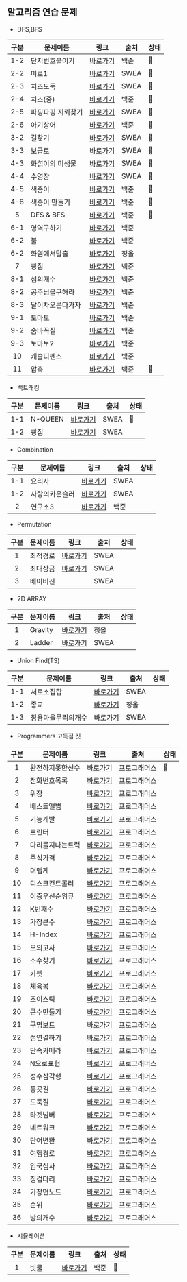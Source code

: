## 알고리즘 연습 문제

* DFS,BFS

| 구분 | 문제이름 | 링크 | 출처 | 상태 |
|:--:|---|---|---|---|
|1-2| 단지번호붙이기 | [바로가기](https://www.acmicpc.net/problem/2667 "link") | 백준 | 🏁 |
|2-2| 미로1 | [바로가기](https://swexpertacademy.com/main/code/problem/problemDetail.do?contestProbId=AV14vXUqAGMCFAYD&categoryId=AV14vXUqAGMCFAYD&categoryType=CODE&&& "link") | SWEA | 🏁 |
|2-3| 치즈도둑 | [바로가기](https://swexpertacademy.com/main/code/problem/problemDetail.do?contestProbId=AWrDOdQqRCUDFARG&categoryId=AWrDOdQqRCUDFARG&categoryType=CODE "link") | SWEA | 🏁 |
|2-4| 치즈(중) | [바로가기](https://www.acmicpc.net/problem/2636 "link") | 백준 | 🏁 |
|2-5| 파핑파핑 지뢰찾기 | [바로가기](https://swexpertacademy.com/main/code/problem/problemDetail.do?contestProbId=AV5LwsHaD1MDFAXc&categoryId=AV5LwsHaD1MDFAXc&categoryType=CODE "link") | SWEA | 🏁 |
|2-6| 아기상어 | [바로가기](https://www.acmicpc.net/problem/16236 "link") | 백준 | 🏁 |
|3-2| 길찾기 | [바로가기](https://swexpertacademy.com/main/code/problem/problemDetail.do?contestProbId=AV14geLqABQCFAYD&categoryId=AV14geLqABQCFAYD&categoryType=CODE "link") | SWEA | 🏁 |
|3-3| 보급로 | [바로가기](https://swexpertacademy.com/main/code/problem/problemDetail.do?contestProbId=AV15QRX6APsCFAYD&categoryId=AV15QRX6APsCFAYD&categoryType=CODE "link") | SWEA | 🏁 |
|4-3| 화섭이의 미생물 | [바로가기](https://swexpertacademy.com/main/code/problem/problemDetail.do?contestProbId=AWksRe4KARQDFAVE&categoryId=AWksRe4KARQDFAVE&categoryType=CODE "link") | SWEA | 🏁 |
|4-4| 수영장 | [바로가기](https://swexpertacademy.com/main/code/problem/problemDetail.do?contestProbId=AV5PpFQaAQMDFAUq&categoryId=AV5PpFQaAQMDFAUq&categoryType=CODE "link") | SWEA | 🏁 |
|4-5| 색종이 | [바로가기](https://www.acmicpc.net/problem/2563 "link") | 백준 | 🏁 |
|4-6| 색종이 만들기 | [바로가기](https://www.acmicpc.net/problem/2630 "link") | 백준 | 🏁 |
|5| DFS & BFS | [바로가기](https://www.acmicpc.net/problem/1260 "link") | 백준 | 🏁 |
|6-1| 영역구하기 | [바로가기](https://www.acmicpc.net/problem/2583 "link") | 백준 |   |
|6-2| 불 | [바로가기](https://www.acmicpc.net/problem/4179 "link") | 백준 |   |
|6-2| 화염에서탈출 | [바로가기](http://www.jungol.co.kr/bbs/board.php?bo_table=pbank&wr_id=362&sca=99&sfl=wr_subject&stx=%ED%99%94%EC%97%BC%EC%97%90%EC%84%9C "link") | 정올 | |
|7| 빵집 | [바로가기](https://www.acmicpc.net/problem/3109 "link") | 백준 |   |
|8-1| 섬의개수 | [바로가기](https://www.acmicpc.net/problem/4963 "link") | 백준 |   |
|8-2| 공주님을구해라 | [바로가기](https://www.acmicpc.net/problem/17836 "link") | 백준 |   |
|8-3| 달이차오른다가자 | [바로가기](https://www.acmicpc.net/problem/1194 "link") | 백준 | |
|9-1| 토마토 | [바로가기](https://www.acmicpc.net/problem/7576 "link") | 백준 |   |
|9-2| 숨바꼭질 | [바로가기](https://www.acmicpc.net/problem/1697 "link") | 백준 |   |
|9-3| 토마토2 | [바로가기](https://www.acmicpc.net/problem/7569 "link") | 백준 | |
|10| 캐슬디펜스 | [바로가기](https://www.acmicpc.net/problem/17135 "link") | 백준 |   |
|11| 압축 | [바로가기](https://www.acmicpc.net/problem/1662 "link") | 백준 | 🏁 |

* 백트래킹

| 구분 | 문제이름 | 링크 | 출처 | 상태 |
|:--:|---|---|---|---|
|1-1| N-QUEEN | [바로가기](https://www.acmicpc.net/problem/9663 "link") | SWEA | 🏁 |
|1-2| 빵집 | [바로가기](https://www.acmicpc.net/problem/3109 "link") | SWEA | |


* Combination

| 구분 | 문제이름 | 링크 | 출처 | 상태 |
|:--:|---|---|---|---|
|1-1| 요리사 | [바로가기](https://swexpertacademy.com/main/code/problem/problemDetail.do?contestProbId=AWIeUtVakTMDFAVH&categoryId=AWIeUtVakTMDFAVH&categoryType=CODE "link") | SWEA |   |
|1-2| 사랑의카운슬러 | [바로가기](https://swexpertacademy.com/main/code/problem/problemDetail.do?contestProbId=AV2b_WPaAEIBBASw&categoryId=AV2b_WPaAEIBBASw&categoryType=CODE "link") | SWEA | |
|2| 연구소3 | [바로가기](https://swexpertacademy.com/main/code/problem/problemDetail.do?contestProbId=AV2b_WPaAEIBBASw&categoryId=AV2b_WPaAEIBBASw&categoryType=CODE "link") | 백준 | |

* Permutation

| 구분 | 문제이름 | 링크 | 출처 | 상태 |
|:--:|---|---|---|---|
|1| 최적경로 | [바로가기](https://swexpertacademy.com/main/code/problem/problemDetail.do?contestProbId=AV15OZ4qAPICFAYD "link") | SWEA |   |
|2| 최대상금 | [바로가기](https://swexpertacademy.com/main/code/problem/problemDetail.do?contestProbId=AV15Khn6AN0CFAYD&categoryId=AV15Khn6AN0CFAYD&categoryType=CODE "link") | SWEA |  |
|3| 베이비진 | | SWEA |  |

* 2D ARRAY

| 구분 | 문제이름 | 링크 | 출처 | 상태 |
|:--:|---|---|---|---|
|1| Gravity | [바로가기](http://www.jungol.co.kr/bbs/board.php?bo_table=pbank&wr_id=1984&sca=99&sfl=wr_subject&stx=Gravity "link") | 정올 |  |
|2| Ladder | [바로가기](https://swexpertacademy.com/main/code/problem/problemDetail.do?contestProbId=AV14ABYKADACFAYh&categoryId=AV14ABYKADACFAYh&categoryType=CODE&&& "link") | SWEA |   |

* Union Find(TS)

| 구분 | 문제이름 | 링크 | 출처 | 상태 |
|:--:|---|---|---|---|
|1-1| 서로소집합 | [바로가기](https://swexpertacademy.com/main/code/problem/problemDetail.do?contestProbId=AWBJKA6qr2oDFAWr&categoryId=AWBJKA6qr2oDFAWr&categoryType=CODE "link") | SWEA |   |
|1-2| 종교 | [바로가기](http://www.jungol.co.kr/bbs/board.php?bo_table=pbank&wr_id=1136&sca=99&sfl=wr_subject&stx=%EC%A2%85%EA%B5%90 "link") | 정올 |   |
|1-3| 창용마을무리의개수 | [바로가기](https://swexpertacademy.com/main/code/problem/problemDetail.do?contestProbId=AWngfZVa9XwDFAQU "link") | SWEA |   |

* Programmers 고득점 킷

| 구분 | 문제이름 | 링크 | 출처 | 상태 |
|:--:|---|---|---|---|
|1| 완전하지못한선수 | [바로가기](https://programmers.co.kr/learn/courses/30/lessons/42576 "link") | 프로그래머스 | 🏁 |
|2| 전화번호목록 | [바로가기](https://programmers.co.kr/learn/courses/30/lessons/42577 "link") | 프로그래머스 |   |
|3| 위장 | [바로가기](https://programmers.co.kr/learn/courses/30/lessons/42578 "link") | 프로그래머스 |   |
|4| 베스트앨범 | [바로가기](https://programmers.co.kr/learn/courses/30/lessons/42579 "link") | 프로그래머스 |   |
|5| 기능개발 | [바로가기](https://programmers.co.kr/learn/courses/30/lessons/42586 "link") | 프로그래머스 |   |
|6| 프린터 | [바로가기](https://programmers.co.kr/learn/courses/30/lessons/42587 "link") | 프로그래머스 |   |
|7| 다리를지나는트럭 | [바로가기](https://programmers.co.kr/learn/courses/30/lessons/42583 "link") | 프로그래머스 |   |
|8| 주식가격 | [바로가기](https://programmers.co.kr/learn/courses/30/lessons/42584 "link") | 프로그래머스 |   |
|9| 더맵게 | [바로가기](https://programmers.co.kr/learn/courses/30/lessons/42626 "link") | 프로그래머스 |   |
|10| 디스크컨트롤러 | [바로가기](https://programmers.co.kr/learn/courses/30/lessons/42627 "link") | 프로그래머스 |   |
|11| 이중우선순위큐 | [바로가기](https://programmers.co.kr/learn/courses/30/lessons/42628 "link") | 프로그래머스 |   |
|12| K번째수 | [바로가기](https://programmers.co.kr/learn/courses/30/lessons/42748 "link") | 프로그래머스 |   |
|13| 가장큰수 | [바로가기](https://programmers.co.kr/learn/courses/30/lessons/42746 "link") | 프로그래머스 |   |
|14| H-Index | [바로가기](https://programmers.co.kr/learn/courses/30/lessons/42747 "link") | 프로그래머스 |   |
|15| 모의고사 | [바로가기](https://programmers.co.kr/learn/courses/30/lessons/42840 "link") | 프로그래머스 |   |
|16| 소수찾기 | [바로가기](https://programmers.co.kr/learn/courses/30/lessons/42839 "link") | 프로그래머스 |   |
|17| 카펫 | [바로가기](https://programmers.co.kr/learn/courses/30/lessons/42842 "link") | 프로그래머스 |   |
|18| 체육복 | [바로가기](https://programmers.co.kr/learn/courses/30/lessons/42862 "link") | 프로그래머스 |   |
|19| 조이스틱 | [바로가기](https://programmers.co.kr/learn/courses/30/lessons/42860 "link") | 프로그래머스 |   |
|20| 큰수만들기 | [바로가기](https://programmers.co.kr/learn/courses/30/lessons/42883 "link") | 프로그래머스 |   |
|21| 구명보트 | [바로가기](https://programmers.co.kr/learn/courses/30/lessons/42885 "link") | 프로그래머스 |   |
|22| 섬연결하기 | [바로가기](https://programmers.co.kr/learn/courses/30/lessons/42861 "link") | 프로그래머스 |   |
|23| 단속카메라 | [바로가기](https://programmers.co.kr/learn/courses/30/lessons/42884 "link") | 프로그래머스 |   |
|24| N으로표현 | [바로가기](https://programmers.co.kr/learn/courses/30/lessons/42895 "link") | 프로그래머스 |   |
|25| 정수삼각형 | [바로가기](https://programmers.co.kr/learn/courses/30/lessons/43105 "link") | 프로그래머스 |   |
|26| 등굣길 | [바로가기](https://programmers.co.kr/learn/courses/30/lessons/42898 "link") | 프로그래머스 |   |
|27| 도둑질 | [바로가기](https://programmers.co.kr/learn/courses/30/lessons/42897 "link") | 프로그래머스 |   |
|28| 타겟넘버 | [바로가기](https://programmers.co.kr/learn/courses/30/lessons/43165 "link") | 프로그래머스 |   |
|29| 네트워크 | [바로가기](https://programmers.co.kr/learn/courses/30/lessons/43162 "link") | 프로그래머스 |   |
|30| 단어변환 | [바로가기](https://programmers.co.kr/learn/courses/30/lessons/43163 "link") | 프로그래머스 |   |
|31| 여행경로 | [바로가기](https://programmers.co.kr/learn/courses/30/lessons/43164 "link") | 프로그래머스 |   |
|32| 입국심사 | [바로가기](https://programmers.co.kr/learn/courses/30/lessons/43238 "link") | 프로그래머스 |   |
|33| 징검다리 | [바로가기](https://programmers.co.kr/learn/courses/30/lessons/43236 "link") | 프로그래머스 |   |
|34| 가장먼노드 | [바로가기](https://programmers.co.kr/learn/courses/30/lessons/49189 "link") | 프로그래머스 |   |
|35| 순위 | [바로가기](https://programmers.co.kr/learn/courses/30/lessons/49191 "link") | 프로그래머스 |   |
|36| 방의개수 | [바로가기](https://programmers.co.kr/learn/courses/30/lessons/49190 "link") | 프로그래머스 |   |

* 시뮬레이션

| 구분 | 문제이름 | 링크 | 출처 | 상태 |
|:--:|---|---|---|---|
|1| 빗물 | [바로가기](https://www.acmicpc.net/problem/14719 "link") | 백준 | 🏁 |